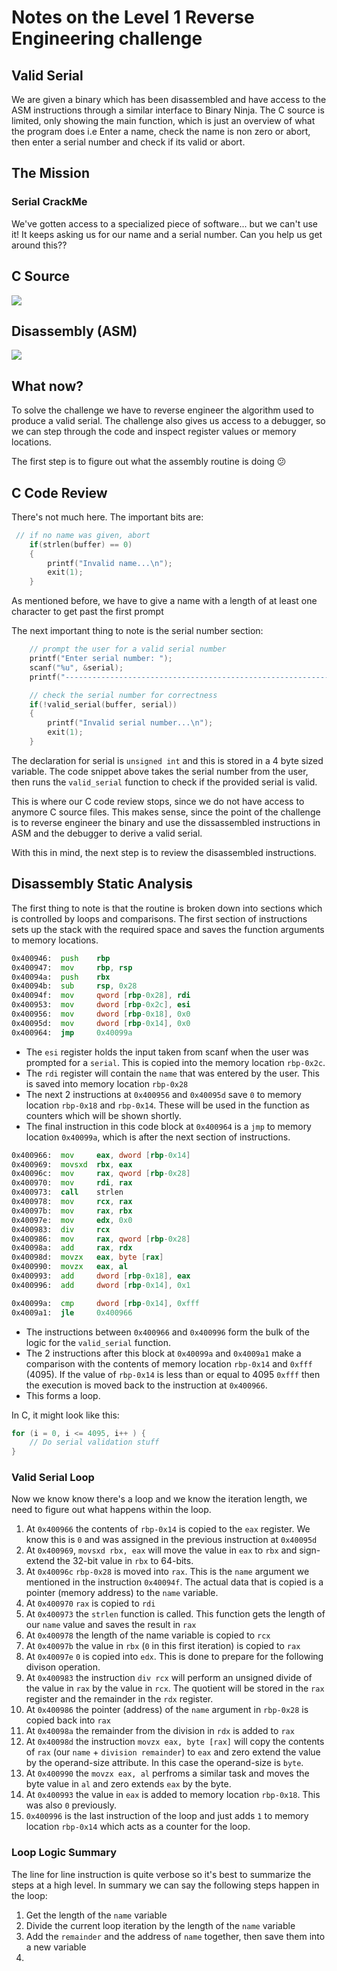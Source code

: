 # Notes on the Level 1 Reverse Engineering challenge 
## Valid Serial
 
We are given a binary which has been disassembled and have access to the ASM instructions through a similar interface to Binary Ninja. The C source is limited, only showing the main function, which is just an overview of what the program does i.e Enter a name, check the name is non zero or abort, then enter a serial number and check if its valid or abort.

## The Mission
### Serial CrackMe
We've gotten access to a specialized piece of software... but we can't use it! It keeps asking us for our name and a serial number. Can you help us get around this?? 

## C Source

![](images/valid-serial-C-source-code.png)

## Disassembly (ASM)

![](images/valid-serial-disassembly.png)

## What now?

To solve the challenge we have to reverse engineer the algorithm used to produce a valid serial. The challenge also gives us access to a debugger, so we can step through the code and inspect register values or memory locations. 

The first step is to figure out what the assembly routine is doing :confused:

## C Code Review
There's not much here. The important bits are:

```c
 // if no name was given, abort
    if(strlen(buffer) == 0)
    {
        printf("Invalid name...\n");
        exit(1);
    }
```
As mentioned before, we have to give a name with a length of at least one character to get past the first prompt

The next important thing to note is the serial number section:

```c
    // prompt the user for a valid serial number
    printf("Enter serial number: ");
    scanf("%u", &serial);
    printf("------------------------------------------------------------\n");

    // check the serial number for correctness
    if(!valid_serial(buffer, serial))
    {
        printf("Invalid serial number...\n");
        exit(1);
    }
```
The declaration for serial is `unsigned int` and this is stored in a 4 byte sized variable. The code snippet above takes the serial number from the user, then runs the `valid_serial` function to check if the provided serial is valid.

This is where our C code review stops, since we do not have access to anymore C source files. This makes sense, since the point of the challenge is to reverse engineer the binary and use the dissassembled instructions in ASM and the debugger to derive a valid serial. 

With this in mind, the next step is to review the disassembled instructions.

## Disassembly Static Analysis

The first thing to note is that the routine is broken down into sections which is controlled by loops and comparisons. The first section of instructions sets up the stack with the required space and saves the function arguments to memory locations.

```asm
0x400946:  push    rbp
0x400947:  mov     rbp, rsp
0x40094a:  push    rbx
0x40094b:  sub     rsp, 0x28
0x40094f:  mov     qword [rbp-0x28], rdi
0x400953:  mov     dword [rbp-0x2c], esi
0x400956:  mov     dword [rbp-0x18], 0x0
0x40095d:  mov     dword [rbp-0x14], 0x0
0x400964:  jmp     0x40099a
```
- The `esi` register holds the input taken from scanf when the user was prompted for a `serial`. This is copied into the memory location `rbp-0x2c`.
- The `rdi` register will contain the `name` that was entered by the user. This is saved into memory location `rbp-0x28`
- The next 2 instructions at `0x400956` and `0x40095d` save `0` to memory location `rbp-0x18` and `rbp-0x14`. These will be used in the function as counters which will be shown shortly.
- The final instruction in this code block at `0x400964` is a `jmp` to memory location `0x40099a`, which is after the next section of instructions.

```asm
0x400966:  mov     eax, dword [rbp-0x14]
0x400969:  movsxd  rbx, eax
0x40096c:  mov     rax, qword [rbp-0x28]
0x400970:  mov     rdi, rax
0x400973:  call    strlen
0x400978:  mov     rcx, rax
0x40097b:  mov     rax, rbx
0x40097e:  mov     edx, 0x0
0x400983:  div     rcx
0x400986:  mov     rax, qword [rbp-0x28]
0x40098a:  add     rax, rdx
0x40098d:  movzx   eax, byte [rax]
0x400990:  movzx   eax, al
0x400993:  add     dword [rbp-0x18], eax
0x400996:  add     dword [rbp-0x14], 0x1
```

```asm
0x40099a:  cmp     dword [rbp-0x14], 0xfff
0x4009a1:  jle     0x400966
```

- The instructions between `0x400966` and `0x400996` form the bulk of the logic for the `valid_serial` function. 
- The 2 instructions after this block at `0x40099a` and `0x4009a1` make a comparison with the contents of memory location `rbp-0x14` and `0xfff` (4095). If the value of `rbp-0x14` is less than or equal to 4095 `0xfff` then the execution is moved back to the instruction at `0x400966`. 
- This forms a loop.

In C, it might look like this:

```c
for (i = 0, i <= 4095, i++ ) {
    // Do serial validation stuff
}
```
### Valid Serial Loop 

Now we know know there's a loop and we know the iteration length, we need to figure out what happens within the loop.

1. At `0x400966` the contents of `rbp-0x14` is copied to the `eax` register. We know this is `0` and was assigned in the previous instruction at `0x40095d`
2. At `0x400969`, `movsxd rbx, eax` will move the value in `eax` to `rbx` and sign-extend the 32-bit value in `rbx` to 64-bits.
3. At `0x40096c` `rbp-0x28` is moved into `rax`. This is the `name` argument we mentioned in the instruction `0x40094f`. The actual data that is copied is a pointer (memory address) to the `name` variable.
4. At `0x400970` `rax` is copied to `rdi`
5. At `0x400973` the `strlen` function is called. This function gets the length of our `name` value and saves the result in `rax`
6. At `0x400978` the length of the name variable is copied to `rcx`
7. At `0x40097b` the value in `rbx` (`0` in this first iteration)  is copied to `rax`
8. At `0x40097e` `0` is copied into `edx`. This is done to prepare for the following divison operation.
9. At `0x400983` the instruction `div rcx` will perform an unsigned divide of the value in `rax` by the value in `rcx`. The quotient will be stored in the `rax` register and the remainder in the `rdx` register.
10. At `0x400986` the pointer (address) of the `name` argument in `rbp-0x28` is copied back into `rax`
11. At `0x40098a` the remainder from the division in `rdx` is added to `rax`
12. At `0x40098d` the instruction `movzx eax, byte [rax]` will copy the contents of `rax` (our `name` + `division remainder`) to `eax` and zero extend the value by the operand-size attribute. In this case the operand-size is `byte`.
13. At `0x400990` the `movzx eax, al` perfroms a similar task and moves the byte value in `al` and zero extends `eax` by the byte.
14. At `0x400993` the value in `eax` is added to memory location `rbp-0x18`. This was also `0` previously.
15. `0x400996` is the last instruction of the loop and just adds `1` to memory location `rbp-0x14` which acts as a counter for the loop.

### Loop Logic Summary
The line for line instruction is quite verbose so it's best to summarize the steps at a high level. In summary we can say the following steps happen in the loop:

1. Get the length of the `name` variable
2. Divide the current loop iteration by the length of the `name` variable
3. Add the `remainder` and the address of `name` together, then save them into a new variable
4. 
